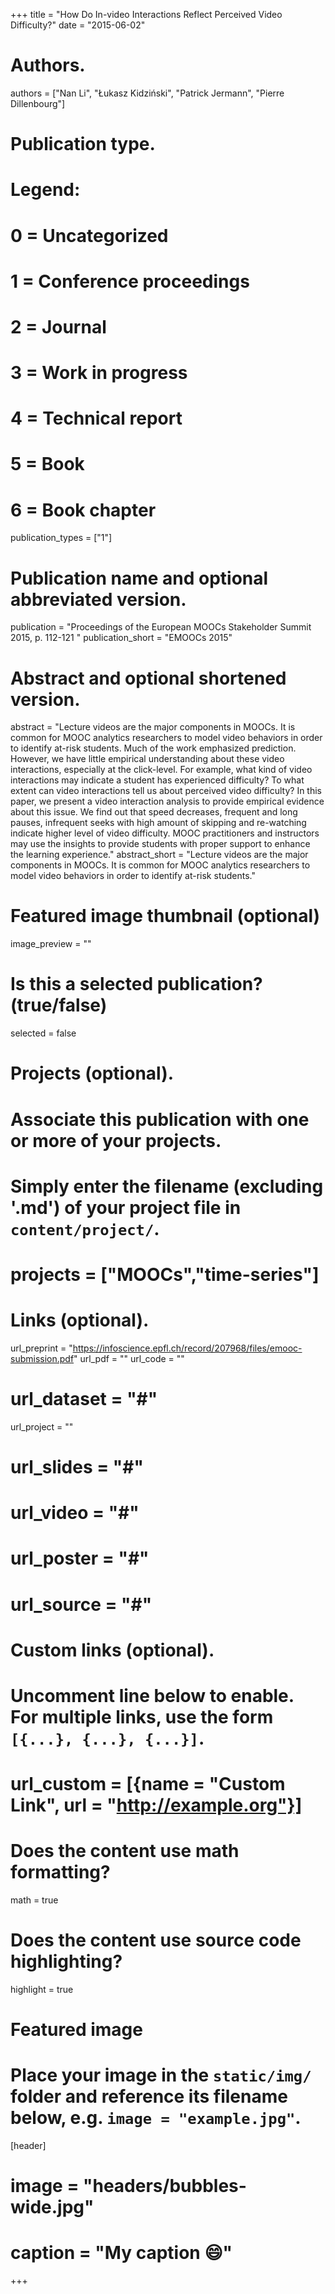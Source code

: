 +++
title = "How Do In-video Interactions Reflect Perceived Video Difficulty?"
date = "2015-06-02"

# Authors. 
authors = ["Nan Li", "Łukasz Kidziński", "Patrick Jermann", "Pierre Dillenbourg"]

# Publication type.
# Legend:
# 0 = Uncategorized
# 1 = Conference proceedings
# 2 = Journal
# 3 = Work in progress
# 4 = Technical report
# 5 = Book
# 6 = Book chapter
publication_types = ["1"]

# Publication name and optional abbreviated version.
publication = "Proceedings of the European MOOCs Stakeholder Summit 2015, p. 112-121 "
publication_short = "EMOOCs 2015"

# Abstract and optional shortened version.
abstract = "Lecture videos are the major components in MOOCs. It is common for MOOC analytics researchers to model video behaviors in order to identify at-risk students. Much of the work emphasized prediction. However, we have little empirical understanding about these video interactions, especially at the click-level. For example, what kind of video interactions may indicate a student has experienced difficulty? To what extent can video interactions tell us about perceived video difficulty? In this paper, we present a video interaction analysis to provide empirical evidence about this issue. We find out that speed decreases, frequent and long pauses, infrequent seeks with high amount of skipping and re-watching indicate higher level of video difficulty. MOOC practitioners and instructors may use the insights to provide students with proper support to enhance the learning experience."
abstract_short = "Lecture videos are the major components in MOOCs. It is common for MOOC analytics researchers to model video behaviors in order to identify at-risk students."

# Featured image thumbnail (optional)
image_preview = ""

# Is this a selected publication? (true/false)
selected = false

# Projects (optional).
#   Associate this publication with one or more of your projects.
#   Simply enter the filename (excluding '.md') of your project file in `content/project/`.
# projects = ["MOOCs","time-series"]

# Links (optional).
url_preprint = "https://infoscience.epfl.ch/record/207968/files/emooc-submission.pdf"
url_pdf = ""
url_code = ""
# url_dataset = "#"
url_project = ""
# url_slides = "#"
# url_video = "#"
# url_poster = "#"
# url_source = "#"

# Custom links (optional).
#   Uncomment line below to enable. For multiple links, use the form `[{...}, {...}, {...}]`.
# url_custom = [{name = "Custom Link", url = "http://example.org"}]

# Does the content use math formatting?
math = true

# Does the content use source code highlighting?
highlight = true

# Featured image
# Place your image in the `static/img/` folder and reference its filename below, e.g. `image = "example.jpg"`.
[header]
# image = "headers/bubbles-wide.jpg"
# caption = "My caption :smile:"

+++

<!-- More detail can easily be written here using *Markdown* and $\rm \LaTeX$ math code. -->
